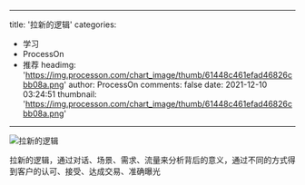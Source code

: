 
---
title: '拉新的逻辑'
categories: 
 - 学习
 - ProcessOn
 - 推荐
headimg: 'https://img.processon.com/chart_image/thumb/61448c461efad46826cbb08a.png'
author: ProcessOn
comments: false
date: 2021-12-10 03:24:51
thumbnail: 'https://img.processon.com/chart_image/thumb/61448c461efad46826cbb08a.png'
---

<div>   
<img class="thumb" alt="拉新的逻辑" src="https://img.processon.com/chart_image/thumb/61448c461efad46826cbb08a.png" referrerpolicy="no-referrer">
<p>拉新的逻辑，通过对话、场景、需求、流量来分析背后的意义，通过不同的方式得到客户的认可、接受、达成交易、准确曝光</p>  
</div>
            
